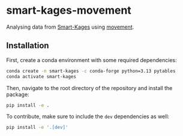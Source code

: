 # smart-kages-movement

Analysing data from [Smart-Kages](https://cambridgephenotyping.com/products)
using [movement](https://movement.neuroinformatics.com).

## Installation

First, create a conda environment with some required dependencies:

```bash
conda create -n smart-kages -c conda-forge python=3.13 pytables
conda activate smart-kages
```

Then, navigate to the root directory of the repository and install the package:

```bash
pip install -e .
```

To contribute, make sure to include the `dev` dependencies as well:

```bash
pip install -e '.[dev]'
```
